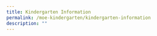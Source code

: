 ```yaml
---
title: Kindergarten Information
permalink: /moe-kindergarten/kindergarten-information
description: ""
---
```


